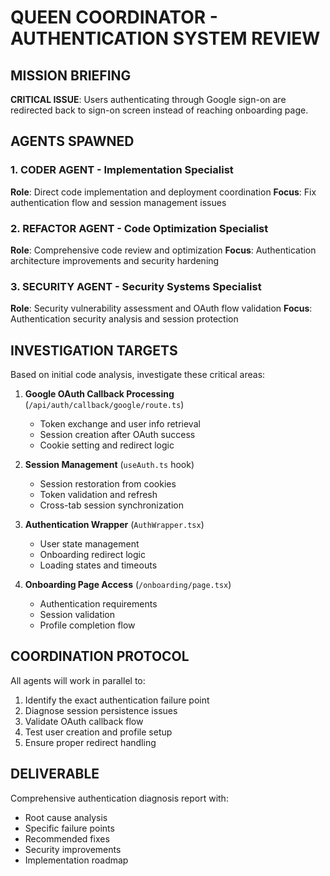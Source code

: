 # QUEEN COORDINATOR - AUTHENTICATION SYSTEM REVIEW

## MISSION BRIEFING

**CRITICAL ISSUE**: Users authenticating through Google sign-on are redirected back to sign-on screen instead of reaching onboarding page.

## AGENTS SPAWNED

### 1. CODER AGENT - Implementation Specialist
**Role**: Direct code implementation and deployment coordination
**Focus**: Fix authentication flow and session management issues

### 2. REFACTOR AGENT - Code Optimization Specialist  
**Role**: Comprehensive code review and optimization
**Focus**: Authentication architecture improvements and security hardening

### 3. SECURITY AGENT - Security Systems Specialist
**Role**: Security vulnerability assessment and OAuth flow validation
**Focus**: Authentication security analysis and session protection

## INVESTIGATION TARGETS

Based on initial code analysis, investigate these critical areas:

1. **Google OAuth Callback Processing** (`/api/auth/callback/google/route.ts`)
   - Token exchange and user info retrieval
   - Session creation after OAuth success
   - Cookie setting and redirect logic

2. **Session Management** (`useAuth.ts` hook)
   - Session restoration from cookies
   - Token validation and refresh
   - Cross-tab session synchronization

3. **Authentication Wrapper** (`AuthWrapper.tsx`)
   - User state management
   - Onboarding redirect logic
   - Loading states and timeouts

4. **Onboarding Page Access** (`/onboarding/page.tsx`)
   - Authentication requirements
   - Session validation
   - Profile completion flow

## COORDINATION PROTOCOL

All agents will work in parallel to:
1. Identify the exact authentication failure point
2. Diagnose session persistence issues
3. Validate OAuth callback flow
4. Test user creation and profile setup
5. Ensure proper redirect handling

## DELIVERABLE

Comprehensive authentication diagnosis report with:
- Root cause analysis
- Specific failure points
- Recommended fixes
- Security improvements
- Implementation roadmap